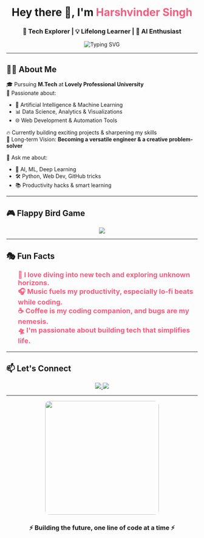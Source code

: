 <!-- HEADER -->
<h1 align="center">Hey there 👋, I'm <span style="color:#f75c7e;">Harshvinder Singh</span></h1>
<h3 align="center">🚀 Tech Explorer | 💡 Lifelong Learner | 🧠 AI Enthusiast</h3>

<p align="center">
  <img src="https://readme-typing-svg.herokuapp.com?font=Fira+Code&weight=500&size=24&pause=1000&center=true&vCenter=true&lines=⚡+Engineer+in+the+Making;🌐+Full-stack+Developer;🤖+AI+%2B+ML+Explorer;🎯+Focused+on+Growth+%26+Impact" alt="Typing SVG" />
</p>



---

## 👨‍💻 About Me

🎓 Pursuing **M.Tech** at **Lovely Professional University**  
🌱 Passionate about:
- 🤖 Artificial Intelligence & Machine Learning  
- 📊 Data Science, Analytics & Visualizations  
- 🌐 Web Development & Automation Tools  

🔥 Currently building exciting projects & sharpening my skills  
🎯 Long-term Vision: **Becoming a versatile engineer & a creative problem-solver**

💬 Ask me about:
- 📌 AI, ML, Deep Learning
- 🛠️ Python, Web Dev, GitHub tricks
- 📚 Productivity hacks & smart learning

---

## 🎮 Flappy Bird Game

<p align="center">
  <a href="https://flappybird.io/" target="_blank">
    <img src="https://img.shields.io/badge/Start%20Game-Click%20Here-ff69b4?style=for-the-badge&logo=game-controller&logoColor=white">
  </a>
</p>

---

## 🎭 Fun Facts

<p align="center">
  <ul style="list-style-type: none; color: #f75c7e; font-size: 18px; font-weight: bold;">
    <li>🧠 I love diving into new tech and exploring unknown horizons.</li>
    <li>🎧 Music fuels my productivity, especially lo-fi beats while coding.</li>
    <li>☕ Coffee is my coding companion, and bugs are my nemesis.</li>
    <li>🛸 I'm passionate about building tech that simplifies life.</li>
  </ul>
</p>

---

## 📫 Let's Connect

<p align="center">
  <a href="https://www.linkedin.com/in/harshvindersingh15122000/" target="_blank">
    <img src="https://img.shields.io/badge/-LinkedIn-%230077B5?style=for-the-badge&logo=linkedin&logoColor=white"/>
  </a>
  <a href="mailto:singh.harshvinder2000@gmail.com">
    <img src="https://img.shields.io/badge/-Gmail-D14836?style=for-the-badge&logo=gmail&logoColor=white"/>
  </a>
</p>

---

<p align="center">
  <img src="https://media.giphy.com/media/qgQUggAC3Pfv687qPC/giphy.gif" width="300" style="border-radius: 12px;" />
</p>

<h3 align="center">⚡ Building the future, one line of code at a time ⚡</h3>
